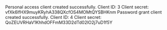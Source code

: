 Personal access client created successfully.
Client ID: 3
Client secret: vfXk6lfHX9muyKRyhA338QXcfOS4MOMtQYSBHKnm
Password grant client created successfully.
Client ID: 4
Client secret: QoZEUVRHaV1KhhdOFFmM33D2dTd02lO2j7uD1f5Y